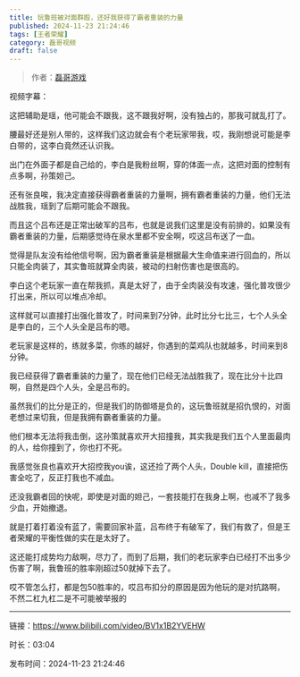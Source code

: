 ```yaml
---
title: 玩鲁班被对面群殴，还好我获得了霸者重装的力量
published: 2024-11-23 21:24:46
tags: [王者荣耀]
category: 磊哥视频
draft: false
---
```



> 作者：[磊哥游戏](https://space.bilibili.com/268941858?spm_id_from=333.788.upinfo.head.click)

视频字幕：

这把辅助是瑶，他可能会不跟我，这不跟我好啊，没有独占的，那我可就乱打了。

腰最好还是别人带的，这样我们这边就会有个老玩家带我，哎，我刚想说可能是李白带的，这李白竟然还认识我。

出门在外面子都是自己给的，李白是我粉丝啊，穿的体面一点，这把对面的控制有点多啊，孙策妲己。

还有张良唉，我决定直接获得霸者重装的力量啊，拥有霸者重装的力量，他们无法战胜我，瑶到了后期可能会不跟我。

而且这个吕布还是正常出破军的吕布，也就是说我们这里是没有前排的，如果没有霸者重装的力量，后期感觉待在泉水里都不安全啊，哎这吕布送了一血。

觉得是队友没有给他信号啊，因为霸者重装是根据最大生命值来进行回血的，所以只能全肉装了，其实鲁班就算全肉装，被动的扫射伤害也是很高的。

李白这个老玩家一直在帮我抓，真是太好了，由于全肉装没有攻速，强化普攻很少打出来，所以可以堆点冷却。

这样就可以直接打出强化普攻了，时间来到7分钟，此时比分七比三，七个人头全是李白的，三个人头全是吕布的嗯。

老玩家是这样的，练就多菜，你练的越好，你遇到的菜鸡队也就越多，时间来到8分钟。

我已经获得了霸者重装的力量了，现在他们已经无法战胜我了，现在比分十比四啊，自然是四个人头，全是吕布的。

虽然我们的比分是正的，但是我们的防御塔是负的，这玩鲁班就是招仇恨的，对面老想过来切我，但是我拥有霸者重装的力量。

他们根本无法将我击倒，这孙策就喜欢开大招撞我，其实我是我们五个人里面最肉的人，给你撞到了，你也打不死。

我感觉张良也喜欢开大招控我you诶，这还捡了两个人头，Double kill，直接把伤害全吃了，反正打我也不减血。

还没我霸者回的快呢，即使是对面的妲己，一套技能打在我身上啊，也减不了我多少血，开始撤退。

就是打着打着没有蓝了，需要回家补蓝，吕布终于有破军了，我们有救了，但是王者荣耀的平衡性做的实在是太好了。

这还能打成势均力敌啊，尽力了，而到了后期，我们的老玩家李白已经打不出多少伤害了啊，我鲁班的胜率刚超过50就掉下去了。

哎不管怎么打，都是包50胜率的，哎吕布扣分的原因是因为他玩的是对抗路啊，不然二杠九杠二是不可能被举报的

---

链接：https://www.bilibili.com/video/BV1x1B2YVEHW

时长：03:04

发布时间：2024-11-23 21:24:46
